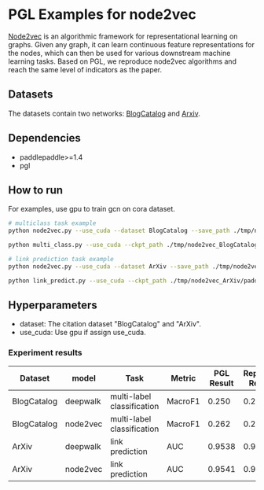 # PGL Examples for node2vec
[Node2vec](https://cs.stanford.edu/~jure/pubs/node2vec-kdd16.pdf) is an algorithmic framework for representational learning on graphs. Given any graph, it can learn continuous feature representations for the nodes, which can then be used for various downstream machine learning tasks. Based on PGL, we reproduce node2vec algorithms and reach the same level of indicators as the paper.
## Datasets
The datasets contain two networks: [BlogCatalog](http://socialcomputing.asu.edu/datasets/BlogCatalog3) and [Arxiv](http://snap.stanford.edu/data/ca-AstroPh.html). 
## Dependencies
- paddlepaddle>=1.4
- pgl

## How to run

For examples, use gpu to train gcn on cora dataset.
```sh
# multiclass task example
python node2vec.py --use_cuda --dataset BlogCatalog --save_path ./tmp/node2vec_BlogCatalog/ --offline_learning --epoch 400

python multi_class.py --use_cuda --ckpt_path ./tmp/node2vec_BlogCatalog/paddle_model --epoch 1000

# link prediction task example
python node2vec.py --use_cuda --dataset ArXiv --save_path ./tmp/node2vec_ArXiv --offline_learning --epoch 400

python link_predict.py --use_cuda --ckpt_path ./tmp/node2vec_ArXiv/paddle_model --epoch 400
```

## Hyperparameters
- dataset: The citation dataset "BlogCatalog" and "ArXiv".
- use_cuda: Use gpu if assign use_cuda. 

### Experiment results
Dataset|model|Task|Metric|PGL Result|Reported Result 
--|--|--|--|--|--
BlogCatalog|deepwalk|multi-label classification|MacroF1|0.250|0.211
BlogCatalog|node2vec|multi-label classification|MacroF1|0.262|0.258
ArXiv|deepwalk|link prediction|AUC|0.9538|0.9340
ArXiv|node2vec|link prediction|AUC|0.9541|0.9366
